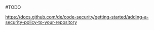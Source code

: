 #TODO

https://docs.github.com/de/code-security/getting-started/adding-a-security-policy-to-your-repository